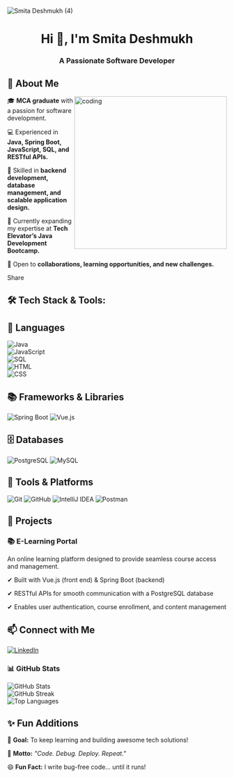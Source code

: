 ![Smita Deshmukh (4)](https://github.com/user-attachments/assets/9aec0941-cdd0-4e54-841d-7ca4b7e27234)

<h1 align="center">Hi 👋, I'm Smita Deshmukh</h1>
<h3 align="center">A Passionate Software Developer</h3>
<h2>🚀 About Me</h2>
<img align="right" alt="coding" width="350" src="https://cdn.dribbble.com/users/17707/screenshots/2413754/rrr.gif">

<p>🎓 <strong>MCA graduate</strong> with a passion for software development.</p>

<p>💻 Experienced in <strong>Java, Spring Boot, JavaScript, SQL, and RESTful APIs.</strong></p>


<p>🔧 Skilled in <strong>backend development, database management, and scalable application design.</strong></p>

<p>🚀 Currently expanding my expertise at <strong>Tech Elevator’s Java Development Bootcamp.</strong></p>

<p>🤝 Open to <strong>collaborations, learning opportunities, and new challenges.</strong></p>
Share



## 🛠 Tech Stack & Tools:
## 🚀 Languages

![Java](https://img.shields.io/badge/Java-ED8B00?style=for-the-badge&logo=openjdk&logoColor=white)  
![JavaScript](https://img.shields.io/badge/JavaScript-F7DF1E?style=for-the-badge&logo=javascript&logoColor=black)  
![SQL](https://img.shields.io/badge/SQL-4479A1?style=for-the-badge&logo=mysql&logoColor=white)  
![HTML](https://img.shields.io/badge/HTML-E34F26?style=for-the-badge&logo=html5&logoColor=white)  
![CSS](https://img.shields.io/badge/CSS-1572B6?style=for-the-badge&logo=css3&logoColor=white) 

## 📚 Frameworks & Libraries

![Spring Boot](https://img.shields.io/badge/Spring_Boot-6DB33F?style=for-the-badge&logo=spring&logoColor=white)  ![Vue.js](https://img.shields.io/badge/Vue.js-4FC08D?style=for-the-badge&logo=vue.js&logoColor=white)  


## 🗄️ Databases

![PostgreSQL](https://img.shields.io/badge/PostgreSQL-316192?style=for-the-badge&logo=postgresql&logoColor=white)  ![MySQL](https://img.shields.io/badge/MySQL-4479A1?style=for-the-badge&logo=mysql&logoColor=white)  

## 🔧 Tools & Platforms

![Git](https://img.shields.io/badge/Git-F05032?style=for-the-badge&logo=git&logoColor=white)  ![GitHub](https://img.shields.io/badge/GitHub-181717?style=for-the-badge&logo=github&logoColor=white)  ![IntelliJ IDEA](https://img.shields.io/badge/IntelliJ_IDEA-000000?style=for-the-badge&logo=intellij-idea&logoColor=white)  ![Postman](https://img.shields.io/badge/Postman-FF6C37?style=for-the-badge&logo=postman&logoColor=white) 


## 📌 Projects

### 📚 E-Learning Portal
<p>An online learning platform designed to provide seamless course access and management.</strong></p>
<p>✔ Built with Vue.js (front end) & Spring Boot (backend)</p>
<p>✔ RESTful APIs for smooth communication with a PostgreSQL database</p>
<p>✔ Enables user authentication, course enrollment, and content management</p>

## 📫 Connect with Me  
[![LinkedIn](https://img.shields.io/badge/LinkedIn-0077B5?style=for-the-badge&logo=linkedin&logoColor=white)](https://www.linkedin.com/in/smitadeshmukhdelware)  

### 📊 GitHub Stats  
![GitHub Stats](https://github-readme-stats.vercel.app/api?username=Smita1011&show_icons=true&theme=radical)  
![GitHub Streak](https://github-readme-streak-stats.herokuapp.com/?user=Smita1011&theme=radical)  
![Top Languages](https://github-readme-stats.vercel.app/api/top-langs/?username=Smita1011&layout=compact&theme=radical)  
<h2>✨ Fun Additions</h2>

<p>🎯 <strong>Goal:</strong> To keep learning and building awesome tech solutions!</p>
<p>🚀 <strong>Motto:</strong> <em>"Code. Debug. Deploy. Repeat."</em></p>
<p>😄 <strong>Fun Fact:</strong> I write bug-free code… until it runs!</p


